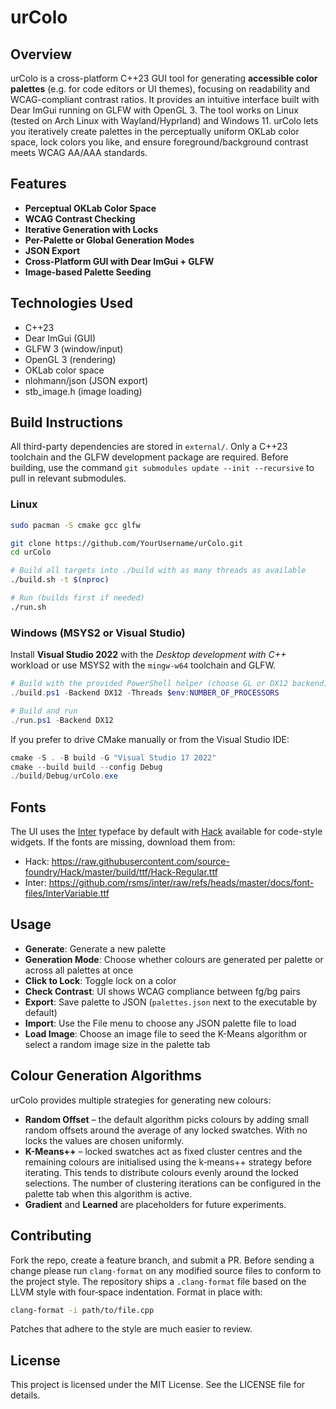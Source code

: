 # urColo

## Overview
urColo is a cross-platform C++23 GUI tool for generating **accessible color palettes** (e.g. for code editors or UI themes), focusing on readability and WCAG-compliant contrast ratios. It provides an intuitive interface built with Dear ImGui running on GLFW with OpenGL 3. The tool works on Linux (tested on Arch Linux with Wayland/Hyprland) and Windows 11. urColo lets you iteratively create palettes in the perceptually uniform OKLab color space, lock colors you like, and ensure foreground/background contrast meets WCAG AA/AAA standards.

## Features
- **Perceptual OKLab Color Space**
- **WCAG Contrast Checking**
- **Iterative Generation with Locks**
- **Per-Palette or Global Generation Modes**
- **JSON Export**
- **Cross-Platform GUI with Dear ImGui + GLFW**
- **Image-based Palette Seeding**

## Technologies Used
- C++23
- Dear ImGui (GUI)
- GLFW 3 (window/input)
- OpenGL 3 (rendering)
- OKLab color space
- nlohmann/json (JSON export)
- stb_image.h (image loading)

## Build Instructions

All third-party dependencies are stored in `external/`.  Only a C++23
toolchain and the GLFW development package are required. Before building,
use the command `git submodules update --init --recursive` to pull in
relevant submodules.

### Linux
```bash
sudo pacman -S cmake gcc glfw

git clone https://github.com/YourUsername/urColo.git
cd urColo

# Build all targets into ./build with as many threads as available
./build.sh -t $(nproc)

# Run (builds first if needed)
./run.sh
```

### Windows (MSYS2 or Visual Studio)
Install **Visual Studio 2022** with the *Desktop development with C++* workload
or use MSYS2 with the `mingw-w64` toolchain and GLFW.

```powershell
# Build with the provided PowerShell helper (choose GL or DX12 backend)
./build.ps1 -Backend DX12 -Threads $env:NUMBER_OF_PROCESSORS

# Build and run
./run.ps1 -Backend DX12
```

If you prefer to drive CMake manually or from the Visual Studio IDE:

```powershell
cmake -S . -B build -G "Visual Studio 17 2022"
cmake --build build --config Debug
./build/Debug/urColo.exe
```

## Fonts
The UI uses the [Inter](https://fonts.google.com/specimen/Inter) typeface by
default with [Hack](https://sourcefoundry.org/hack/) available for code-style
widgets. If the fonts are missing, download them from:
- Hack: <https://raw.githubusercontent.com/source-foundry/Hack/master/build/ttf/Hack-Regular.ttf>
- Inter: <https://github.com/rsms/inter/raw/refs/heads/master/docs/font-files/InterVariable.ttf> 

## Usage
- **Generate**: Generate a new palette
- **Generation Mode**: Choose whether colours are generated per palette or
  across all palettes at once
- **Click to Lock**: Toggle lock on a color
- **Check Contrast**: UI shows WCAG compliance between fg/bg pairs
- **Export**: Save palette to JSON (`palettes.json` next to the executable by default)
- **Import**: Use the File menu to choose any JSON palette file to load
- **Load Image**: Choose an image file to seed the K-Means algorithm or select
  a random image size in the palette tab

## Colour Generation Algorithms
urColo provides multiple strategies for generating new colours:

- **Random Offset** – the default algorithm picks colours by adding small
  random offsets around the average of any locked swatches. With no locks the
  values are chosen uniformly.
- **K-Means++** – locked swatches act as fixed cluster centres and the
  remaining colours are initialised using the k‑means++ strategy before
  iterating. This tends to distribute colours evenly around the locked
  selections. The number of clustering iterations can be configured in the
  palette tab when this algorithm is active.
- **Gradient** and **Learned** are placeholders for future experiments.

## Contributing
Fork the repo, create a feature branch, and submit a PR. Before sending a
change please run `clang-format` on any modified source files to conform to the
project style.  The repository ships a `.clang-format` file based on the LLVM
style with four‑space indentation.  Format in place with:

```bash
clang-format -i path/to/file.cpp
```

Patches that adhere to the style are much easier to review.

## License
This project is licensed under the MIT License. See the LICENSE file for details.
